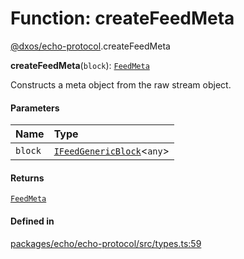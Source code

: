 # Function: createFeedMeta

[@dxos/echo-protocol](../modules/dxos_echo_protocol.md).createFeedMeta

**createFeedMeta**(`block`): [`FeedMeta`](../types/dxos_echo_protocol.FeedMeta.md)

Constructs a meta object from the raw stream object.

#### Parameters

| Name | Type |
| :------ | :------ |
| `block` | [`IFeedGenericBlock`](../interfaces/dxos_echo_protocol.IFeedGenericBlock.md)<`any`\> |

#### Returns

[`FeedMeta`](../types/dxos_echo_protocol.FeedMeta.md)

#### Defined in

[packages/echo/echo-protocol/src/types.ts:59](https://github.com/dxos/dxos/blob/db8188dae/packages/echo/echo-protocol/src/types.ts#L59)

